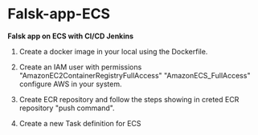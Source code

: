 # Falsk-app-ECS
**Falsk app on ECS with CI/CD Jenkins**



1. Create a docker image in your local using the Dockerfile.

2. Create an IAM user with permissions "AmazonEC2ContainerRegistryFullAccess" "AmazonECS_FullAccess" configure AWS in your system.
   
3. Create ECR repository and follow the steps showing in creted ECR repository "push command".

4. Create a new Task definition for ECS
